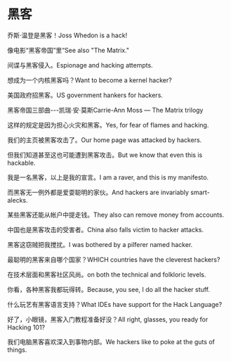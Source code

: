 # 黑客

<p><span class="chinese">乔斯·温登是黑客！</span><span class="english">Joss Whedon is a hack!</span></p>

<p><span class="chinese">像电影“黑客帝国”里“</span><span class="english">See also "The Matrix."</span></p>

<p><span class="chinese">间谍与黑客侵入。</span><span class="english">Espionage and hacking attempts.</span></p>

<p><span class="chinese">想成为一个内核黑客吗？</span><span class="english">Want to become a kernel hacker?</span></p>

<p><span class="chinese">美国政府招黑客。</span><span class="english">US government hankers for hackers.</span></p>

<p><span class="chinese">黑客帝国三部曲---凯瑞·安·莫斯</span><span class="english">Carrie-Ann Moss — The Matrix trilogy</span></p>

<p><span class="chinese">这样的规定是因为担心火灾和黑客。</span><span class="english">Yes, for fear of  flames and hacking.</span></p>

<p><span class="chinese">我们的主页被黑客攻击了。</span><span class="english">Our home page was attacked by hackers.</span></p>

<p><span class="chinese">但我们知道甚至这也可能遭到黑客攻击。</span><span class="english">But we know that even this is hackable.</span></p>

<p><span class="chinese">我是一名黑客，以上是我的宣言。</span><span class="english">I am a raver, and this is my manifesto.</span></p>

<p><span class="chinese">而黑客无一例外都是爱耍聪明的家伙。</span><span class="english">And hackers are invariably smart-alecks.</span></p>

<p><span class="chinese">某些黑客还能从帐户中提走钱。</span><span class="english">They also can remove money from accounts.</span></p>

<p><span class="chinese">中国也是黑客攻击的受害者。</span><span class="english">China also falls victim to hacker attacks.</span></p>

<p><span class="chinese">黑客这窃贼把我搅扰。</span><span class="english">I was bothered by a pilferer named hacker.</span></p>

<p><span class="chinese">最聪明的黑客来自哪个国家？</span><span class="english">WHICH countries have the cleverest hackers?</span></p>

<p><span class="chinese">在技术层面和黑客社区风尚。</span><span class="english">on both the technical and folkloric levels.</span></p>

<p><span class="chinese">你看，各种黑客我都玩得转。</span><span class="english">Because, you see, I do all the hacker stuff.</span></p>

<p><span class="chinese">什么玩艺有黑客语言支持？</span><span class="english">What IDEs have support for the Hack Language?</span></p>

<p><span class="chinese">好了，小眼镜，黑客入门教程准备好没？</span><span class="english">All right, glasses, you ready for Hacking 101?</span></p>

<p><span class="chinese">我们电脑黑客喜欢深入到事物内部。</span><span class="english">We hackers like to poke at the guts of things.</span></p>


